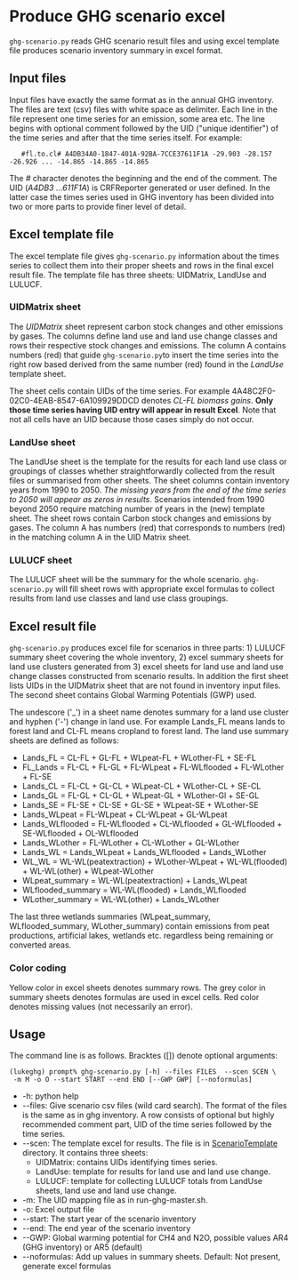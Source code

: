 # Produce GHG scenario excel #

`ghg-scenario.py` reads GHG scenario result files and using
excel template file produces scenario inventory summary in excel format. 

## Input files ##

Input files have exactly the same format as in the annual GHG inventory.
The files are text (csv) files with white space as delimiter. Each line
in the file represent one time series for an emission, some area etc.
The line begins with optional comment followed by the UID ("unique identifier")
of the time series and after that the time series itself. For example:

       #fl.to.cl# A4DB34A0-1847-401A-92BA-7CCE37611F1A -29.903 -28.157 -26.926 ... -14.865 -14.865 -14.865

The *#* character denotes the beginning and the end of the comment. The UID (*A4DB3 ...611F1A*) is CRFReporter generated or
user defined. In the latter case the times series used in GHG inventory has been
divided into two or more parts to provide finer level of detail.

## Excel template file ##

The excel template file gives `ghg-scenario.py` information about the times series to collect
them into their proper sheets and rows in the final excel result file. The template file
has three sheets: UIDMatrix, LandUse and LULUCF.

### UIDMatrix sheet ###

The *UIDMatrix* sheet represent carbon stock changes and other emissions by gases. The columns
define land use and land use change classes and rows their respective stock changes and emissions.
The column A contains numbers (red) that guide `ghg-scenario.py`to insert the time series
into the right row based derived from the same number (red) found in the *LandUse* template sheet. 

The sheet cells contain UIDs of the time series. For example 4A48C2F0-02C0-4EAB-8547-6A109929DDCD 
denotes *CL-FL biomass gains*. **Only those time series having UID entry will appear in result Excel**. 
Note that not all cells have an UID because those cases simply do not occur.

### LandUse sheet ###

The LandUse sheet is the template for the results for each land use class or groupings of classes 
whether straightforwardly collected from the result files or summarised from other sheets.
The sheet columns contain inventory years from 1990 to 2050. *The missing years from the end of the
time series to 2050 will appear as zeros in results*. Scenarios intended from 1990 beyond 2050
require matching number of years in the (new) template sheet. The sheet rows contain Carbon stock changes
and emissions by gases. The column A has numbers (red) that corresponds to numbers (red)
in the matching column A in the UID Matrix sheet.

### LULUCF sheet ###

The LULUCF sheet will be the summary for the whole scenario. `ghg-scenario.py` will fill sheet
rows with appropriate excel formulas to collect results from land use classes and land use class
groupings.

## Excel result file ##

`ghg-scenario.py` produces excel file for scenarios in three parts: 1) LULUCF summary
sheet covering the whole inventory, 2) excel summary sheets for land use clusters
generated from 3) excel sheets for land use and land use change classes constructed from scenario
results. In addition the first sheet  lists UIDs in the UIDMatrix sheet that are not found in inventory input files. 
The second sheet contains Global Warming Potentials (GWP) used.

The undescore ('_') in a sheet name denotes summary for a land use cluster and hyphen ('-') change in land use.
For example Lands_FL means lands to forest land and CL-FL means cropland to forest land. 
The land use summary sheets are defined as follows:

 + Lands_FL = CL-FL + GL-FL + WLpeat-FL + WLother-FL + SE-FL
 + FL_Lands = FL-CL + FL-GL + FL-WLpeat + FL-WLflooded + FL-WLother + FL-SE
 + Lands_CL = FL-CL + GL-CL + WLpeat-CL + WLother-CL + SE-CL
 + Lands_GL = FL-GL + CL-GL + WLpeat-GL + WLother-Gl + SE-GL
 + Lands_SE = FL-SE + CL-SE + GL-SE + WLpeat-SE + WLother-SE
 + Lands_WLpeat = FL-WLpeat + CL-WLpeat + GL-WLpeat
 + Lands_WLflooded = FL-WLflooded + CL-WLflooded + GL-WLflooded + SE-WLflooded + OL-WLflooded
 + Lands_WLother = FL-WLother + CL-WLother + GL-WLother
 + Lands_WL = Lands_WLpeat + Lands_WLflooded + Lands_WLother
 + WL_WL = WL-WL(peatextraction) + WLother-WLpeat + WL-WL(flooded) + WL-WL(other) + WLpeat-WLother
 + WLpeat_summary = WL-WL(peatextraction) + Lands_WLpeat
 + WLflooded_summary = WL-WL(flooded) + Lands_WLflooded
 + WLother_summary = WL-WL(other) + Lands_WLother

The last three wetlands summaries (WLpeat_summary, WLflooded_summary, WLother_summary) contain emissions
from peat productions, artificial lakes, wetlands etc. regardless being remaining or converted areas.

### Color coding ###

Yellow color in excel sheets denotes summary rows. The grey color in summary sheets denotes formulas 
are used in excel cells. Red color denotes missing values (not necessarily an error). 

## Usage ##

The command line is as follows. Bracktes ([]) denote optional arguments:

	(lukeghg) prompt% ghg-scenario.py [-h] --files FILES  --scen SCEN \
     -m M -o O --start START --end END [--GWP GWP] [--noformulas] 
     
- -h: python help
- --files: Give scenario csv files (wild card search). The format of
the files is the  same as in ghg inventory. A row consists of optional
but highly recommended comment part, UID of the time series followed by the time series.
- --scen: The template excel for results. The file is in [ScenarioTemplate](ScenarioTemplate) directory.
  It contains three sheets:
  - UIDMatrix: contains  UIDs  identifying times series.
  - LandUse: template for results for land use and land use change.
  - LULUCF: template for collecting LULUCF totals from LandUse sheets, land use and land use change. 
- -m: The UID mapping file as in run-ghg-master.sh.
- -o: Excel output file
- --start: The start year of the scenario inventory
- --end: The end year of the scenario inventory
- --GWP: Global warming potential for CH4 and N2O, possible values AR4 (GHG inventory) or AR5 (default)
- --noformulas: Add up values in summary sheets. Default: Not present, generate excel formulas
